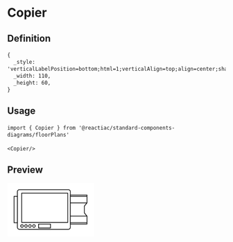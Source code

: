 # Copier

## Definition

```
{
  _style: 'verticalLabelPosition=bottom;html=1;verticalAlign=top;align=center;shape=mxgraph.floorplan.copier;',
  _width: 110,
  _height: 60,
}
```

## Usage

```
import { Copier } from '@reactiac/standard-components-diagrams/floorPlans'

<Copier/>
```

## Preview

<img src="./copier.png" width="200"/>

